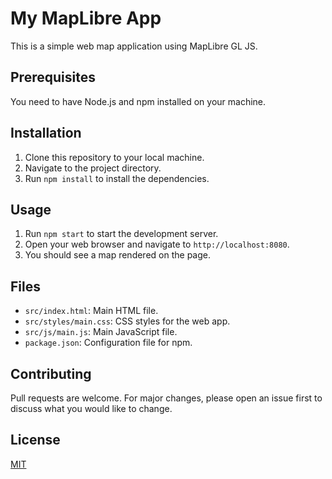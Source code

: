 # My MapLibre App

This is a simple web map application using MapLibre GL JS.

## Prerequisites

You need to have Node.js and npm installed on your machine.

## Installation

1. Clone this repository to your local machine.
2. Navigate to the project directory.
3. Run `npm install` to install the dependencies.

## Usage

1. Run `npm start` to start the development server.
2. Open your web browser and navigate to `http://localhost:8080`.
3. You should see a map rendered on the page.

## Files

- `src/index.html`: Main HTML file.
- `src/styles/main.css`: CSS styles for the web app.
- `src/js/main.js`: Main JavaScript file.
- `package.json`: Configuration file for npm.

## Contributing

Pull requests are welcome. For major changes, please open an issue first to discuss what you would like to change.

## License

[MIT](https://choosealicense.com/licenses/mit/)